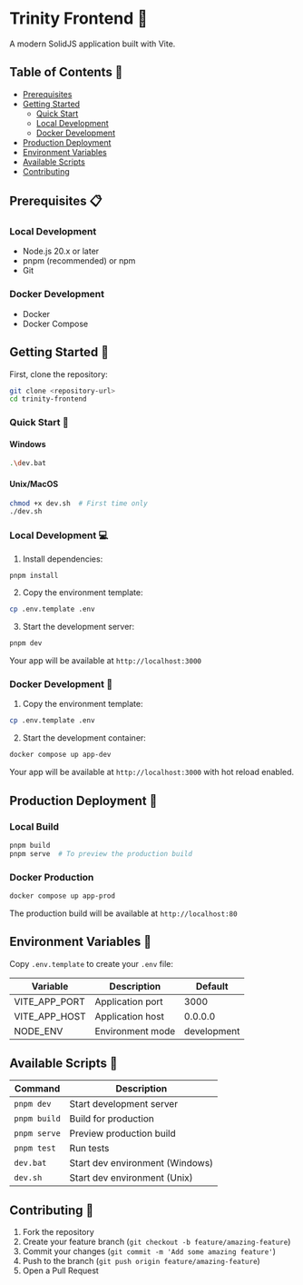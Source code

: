 # Trinity Frontend 🚀

A modern SolidJS application built with Vite.

## Table of Contents 📑
- [Prerequisites](#prerequisites)
- [Getting Started](#getting-started)
  - [Quick Start](#quick-start)
  - [Local Development](#local-development)
  - [Docker Development](#docker-development)
- [Production Deployment](#production-deployment)
- [Environment Variables](#environment-variables)
- [Available Scripts](#available-scripts)
- [Contributing](#contributing)

## Prerequisites 📋

### Local Development
- Node.js 20.x or later
- pnpm (recommended) or npm
- Git

### Docker Development
- Docker
- Docker Compose

## Getting Started 🎯

First, clone the repository:
```bash
git clone <repository-url>
cd trinity-frontend
```

### Quick Start 🚀

#### Windows
```bash
.\dev.bat
```

#### Unix/MacOS
```bash
chmod +x dev.sh  # First time only
./dev.sh
```

### Local Development 💻

1. Install dependencies:
```bash
pnpm install
```

2. Copy the environment template:
```bash
cp .env.template .env
```

3. Start the development server:
```bash
pnpm dev
```

Your app will be available at `http://localhost:3000`

### Docker Development 🐳

1. Copy the environment template:
```bash
cp .env.template .env
```

2. Start the development container:
```bash
docker compose up app-dev
```

Your app will be available at `http://localhost:3000` with hot reload enabled.

## Production Deployment 🚀

### Local Build
```bash
pnpm build
pnpm serve  # To preview the production build
```

### Docker Production
```bash
docker compose up app-prod
```

The production build will be available at `http://localhost:80`

## Environment Variables 🔧

Copy `.env.template` to create your `.env` file:

| Variable      | Description      | Default     |
| ------------- | ---------------- | ----------- |
| VITE_APP_PORT | Application port | 3000        |
| VITE_APP_HOST | Application host | 0.0.0.0     |
| NODE_ENV      | Environment mode | development |

## Available Scripts 📜

| Command      | Description                     |
| ------------ | ------------------------------- |
| `pnpm dev`   | Start development server        |
| `pnpm build` | Build for production            |
| `pnpm serve` | Preview production build        |
| `pnpm test`  | Run tests                       |
| `dev.bat`    | Start dev environment (Windows) |
| `dev.sh`     | Start dev environment (Unix)    |

## Contributing 🤝

1. Fork the repository
2. Create your feature branch (`git checkout -b feature/amazing-feature`)
3. Commit your changes (`git commit -m 'Add some amazing feature'`)
4. Push to the branch (`git push origin feature/amazing-feature`)
5. Open a Pull Request

